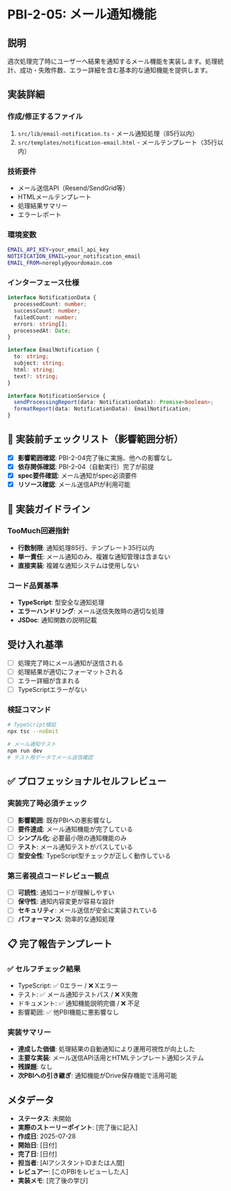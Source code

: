 # PBI-2-05: メール通知機能

## 説明

週次処理完了時にユーザーへ結果を通知するメール機能を実装します。処理統計、成功・失敗件数、エラー詳細を含む基本的な通知機能を提供します。

## 実装詳細

### 作成/修正するファイル

1. `src/lib/email-notification.ts` - メール通知処理（85行以内）
2. `src/templates/notification-email.html` - メールテンプレート（35行以内）

### 技術要件

- メール送信API（Resend/SendGrid等）
- HTMLメールテンプレート
- 処理結果サマリー
- エラーレポート

### 環境変数

```bash
EMAIL_API_KEY=your_email_api_key
NOTIFICATION_EMAIL=your_notification_email
EMAIL_FROM=noreply@yourdomain.com
```

### インターフェース仕様

```typescript
interface NotificationData {
  processedCount: number;
  successCount: number;
  failedCount: number;
  errors: string[];
  processedAt: Date;
}

interface EmailNotification {
  to: string;
  subject: string;
  html: string;
  text?: string;
}

interface NotificationService {
  sendProcessingReport(data: NotificationData): Promise<boolean>;
  formatReport(data: NotificationData): EmailNotification;
}
```

## 🎯 実装前チェックリスト（影響範囲分析）

- [x] **影響範囲確認**: PBI-2-04完了後に実施、他への影響なし
- [x] **依存関係確認**: PBI-2-04（自動実行）完了が前提
- [x] **spec要件確認**: メール通知がspec必須要件
- [x] **リソース確認**: メール送信APIが利用可能

## 🔧 実装ガイドライン

### TooMuch回避指針
- **行数制限**: 通知処理85行、テンプレート35行以内
- **単一責任**: メール通知のみ、複雑な通知管理は含まない
- **直接実装**: 複雑な通知システムは使用しない

### コード品質基準
- **TypeScript**: 型安全な通知処理
- **エラーハンドリング**: メール送信失敗時の適切な処理
- **JSDoc**: 通知関数の説明記載

## 受け入れ基準

- [ ] 処理完了時にメール通知が送信される
- [ ] 処理結果が適切にフォーマットされる
- [ ] エラー詳細が含まれる
- [ ] TypeScriptエラーがない

### 検証コマンド

```bash
# TypeScript検証
npx tsc --noEmit

# メール通知テスト
npm run dev
# テスト用データでメール送信確認
```

## ✅ プロフェッショナルセルフレビュー

### 実装完了時必須チェック
- [ ] **影響範囲**: 既存PBIへの悪影響なし
- [ ] **要件達成**: メール通知機能が完了している
- [ ] **シンプル化**: 必要最小限の通知機能のみ
- [ ] **テスト**: メール通知テストがパスしている
- [ ] **型安全性**: TypeScript型チェックが正しく動作している

### 第三者視点コードレビュー観点
- [ ] **可読性**: 通知コードが理解しやすい
- [ ] **保守性**: 通知内容変更が容易な設計
- [ ] **セキュリティ**: メール送信が安全に実装されている
- [ ] **パフォーマンス**: 効率的な通知処理

## 📋 完了報告テンプレート

### ✅ セルフチェック結果
- TypeScript: ✅ 0エラー / ❌ Xエラー
- テスト: ✅ メール通知テストパス / ❌ X失敗  
- ドキュメント: ✅ 通知機能説明完備 / ❌ 不足
- 影響範囲: ✅ 他PBI機能に悪影響なし

### 実装サマリー
- **達成した価値**: 処理結果の自動通知により運用可視性が向上した
- **主要な実装**: メール送信API活用とHTMLテンプレート通知システム
- **残課題**: なし
- **次PBIへの引き継ぎ**: 通知機能がDrive保存機能で活用可能

## メタデータ

- **ステータス**: 未開始
- **実際のストーリーポイント**: [完了後に記入]
- **作成日**: 2025-07-28
- **開始日**: [日付]
- **完了日**: [日付]
- **担当者**: [AIアシスタントIDまたは人間]
- **レビュアー**: [このPBIをレビューした人]
- **実装メモ**: [完了後の学び]